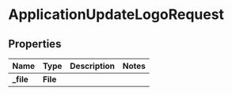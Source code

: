 

# ApplicationUpdateLogoRequest


## Properties

| Name | Type | Description | Notes |
|------------ | ------------- | ------------- | -------------|
|**_file** | **File** |  |  |




